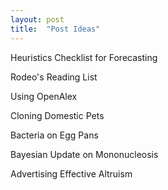 ```yaml
---
layout: post
title:  "Post Ideas"
---
```


Heuristics Checklist for Forecasting

Rodeo's Reading List

Using OpenAlex

Cloning Domestic Pets

Bacteria on Egg Pans 

Bayesian Update on Mononucleosis

Advertising Effective Altruism 

